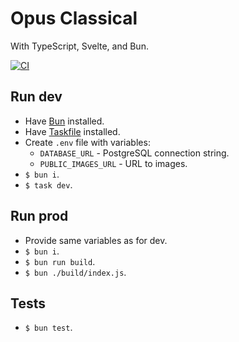 # Opus Classical

With TypeScript, Svelte, and Bun.

[![CI](https://github.com/Droidion/opus-classical-svelte/actions/workflows/ci.yml/badge.svg)](https://github.com/Droidion/opus-classical-svelte/actions/workflows/ci.yml)

## Run dev

- Have [Bun](https://bun.sh/) installed.
- Have [Taskfile](https://taskfile.dev/) installed.
- Create `.env` file with variables:
  - `DATABASE_URL` - PostgreSQL connection string.
  - `PUBLIC_IMAGES_URL` - URL to images.
- `$ bun i`.
- `$ task dev`.

## Run prod

- Provide same variables as for dev.
- `$ bun i`.
- `$ bun run build`.
- `$ bun ./build/index.js`.

## Tests

- `$ bun test`.
